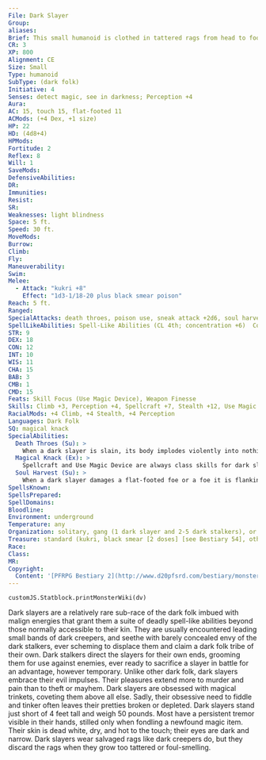 ```yaml
---
File: Dark Slayer
Group: 
aliases: 
Brief: This small humanoid is clothed in tattered rags from head to foot. Only its sinister eyes and pale hands are visible.
CR: 3
XP: 800
Alignment: CE
Size: Small
Type: humanoid
SubType: (dark folk)
Initiative: 4
Senses: detect magic, see in darkness; Perception +4
Aura: 
AC: 15, touch 15, flat-footed 11
ACMods: (+4 Dex, +1 size)
HP: 22
HD: (4d8+4)
HPMods: 
Fortitude: 2
Reflex: 8
Will: 1
SaveMods: 
DefensiveAbilities: 
DR: 
Immunities: 
Resist: 
SR: 
Weaknesses: light blindness
Space: 5 ft.
Speed: 30 ft.
MoveMods: 
Burrow: 
Climb: 
Fly: 
Maneuverability: 
Swim: 
Melee: 
  - Attack: "kukri +8"
    Effect: "1d3-1/18-20 plus black smear poison"
Reach: 5 ft.
Ranged: 
SpecialAttacks: death throes, poison use, sneak attack +2d6, soul harvest
SpellLikeAbilities: Spell-Like Abilities (CL 4th; concentration +6)  Constant-detect magic   At Will-bleed (DC 12), chill touch (DC 13), darkness, spectral hand   3/day-daze monster (DC 14), death knell (DC 14), inflict moderate wounds (DC 14)
STR: 9
DEX: 18
CON: 12
INT: 10
WIS: 11
CHA: 15
BAB: 3
CMB: 1
CMD: 15
Feats: Skill Focus (Use Magic Device), Weapon Finesse
Skills: Climb +3, Perception +4, Spellcraft +7, Stealth +12, Use Magic Device +12
RacialMods: +4 Climb, +4 Stealth, +4 Perception
Languages: Dark Folk
SQ: magical knack
SpecialAbilities:
  Death Throes (Su): >
    When a dark slayer is slain, its body implodes violently into nothingness, leaving its gear in a heap on the ground. All creatures within a 10-foot burst take 1d8 points of sonic damage and must make a DC 13 Fortitude save or be deafened for 2d4 rounds. The save DC is Constitution-based.
  Magical Knack (Ex): >
    Spellcraft and Use Magic Device are always class skills for dark slayers.
  Soul Harvest (Su): >
    When a dark slayer damages a flat-footed foe or a foe it is flanking with a melee touch spell or spell-like ability that deals hit point damage, the spell does an additional 1d6 points of damage and the dark slayer gains an equal amount of temporary hit points. These temporary hit points last for a maximum of 1 hour.
SpellsKnown: 
SpellsPrepared: 
SpellDomains: 
Bloodline: 
Environment: underground
Temperature: any
Organization: solitary, gang (1 dark slayer and 2-5 dark stalkers), or clan (20-80 dark creepers plus 1 dark stalker or dark slayer per 20 dark creepers)
Treasure: standard (kukri, black smear [2 doses] [see Bestiary 54], other gear)
Race: 
Class: 
MR: 
Copyright:
  Content: '[PFRPG Bestiary 2](http://www.d20pfsrd.com/bestiary/monster-listings/humanoids/dark-slayer)'
---
```

```dataviewjs
customJS.Statblock.printMonsterWiki(dv)
```
Dark slayers are a relatively rare sub-race of the dark folk imbued with malign energies that grant them a suite of deadly spell-like abilities beyond those normally accessible to their kin. They are usually encountered leading small bands of dark creepers, and seethe with barely concealed envy of the dark stalkers, ever scheming to displace them and claim a dark folk tribe of their own. Dark stalkers direct the slayers for their own ends, grooming them for use against enemies, ever ready to sacrifice a slayer in battle for an advantage, however temporary.  Unlike other dark folk, dark slayers embrace their evil impulses. Their pleasures extend more to murder and pain than to theft or mayhem. Dark slayers are obsessed with magical trinkets, coveting them above all else. Sadly, their obsessive need to fiddle and tinker often leaves their pretties broken or depleted.  Dark slayers stand just short of 4 feet tall and weigh 50 pounds. Most have a persistent tremor visible in their hands, stilled only when fondling a newfound magic item. Their skin is dead white, dry, and hot to the touch; their eyes are dark and narrow. Dark slayers wear salvaged rags like dark creepers do, but they discard the rags when they grow too tattered or foul-smelling.

